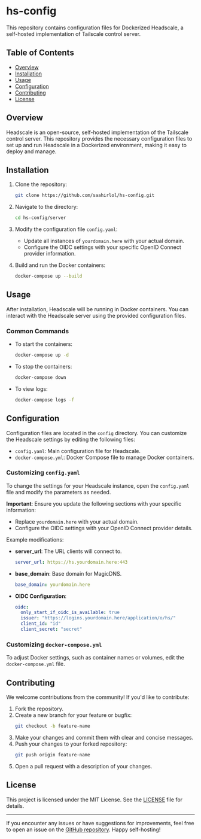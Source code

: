 # hs-config

This repository contains configuration files for Dockerized Headscale, a self-hosted implementation of Tailscale control server.

## Table of Contents
- [Overview](#overview)
- [Installation](#installation)
- [Usage](#usage)
- [Configuration](#configuration)
- [Contributing](#contributing)
- [License](#license)

## Overview

Headscale is an open-source, self-hosted implementation of the Tailscale control server. This repository provides the necessary configuration files to set up and run Headscale in a Dockerized environment, making it easy to deploy and manage.

## Installation

1. Clone the repository:
    ```bash
    git clone https://github.com/saahirlol/hs-config.git
    ```
2. Navigate to the directory:
    ```bash
    cd hs-config/server
    ```
3. Modify the configuration file `config.yaml`:
    - Update all instances of `yourdomain.here` with your actual domain.
    - Configure the OIDC settings with your specific OpenID Connect provider information.

4. Build and run the Docker containers:
    ```bash
    docker-compose up --build
    ```

## Usage

After installation, Headscale will be running in Docker containers. You can interact with the Headscale server using the provided configuration files.

### Common Commands

- To start the containers:
    ```bash
    docker-compose up -d
    ```

- To stop the containers:
    ```bash
    docker-compose down
    ```

- To view logs:
    ```bash
    docker-compose logs -f
    ```

## Configuration

Configuration files are located in the `config` directory. You can customize the Headscale settings by editing the following files:

- `config.yaml`: Main configuration file for Headscale.
- `docker-compose.yml`: Docker Compose file to manage Docker containers.

### Customizing `config.yaml`

To change the settings for your Headscale instance, open the `config.yaml` file and modify the parameters as needed. 

**Important**: Ensure you update the following sections with your specific information:
- Replace `yourdomain.here` with your actual domain.
- Configure the OIDC settings with your OpenID Connect provider details.

Example modifications:
- **server_url**: The URL clients will connect to.
    ```yaml
    server_url: https://hs.yourdomain.here:443
    ```

- **base_domain**: Base domain for MagicDNS.
    ```yaml
    base_domain: yourdomain.here
    ```

- **OIDC Configuration**:
    ```yaml
    oidc:
      only_start_if_oidc_is_available: true
      issuer: "https://logins.yourdomain.here/application/o/hs/"
      client_id: "id"
      client_secret: "secret"
    ```

### Customizing `docker-compose.yml`

To adjust Docker settings, such as container names or volumes, edit the `docker-compose.yml` file.

## Contributing

We welcome contributions from the community! If you'd like to contribute:

1. Fork the repository.
2. Create a new branch for your feature or bugfix:
    ```bash
    git checkout -b feature-name
    ```
3. Make your changes and commit them with clear and concise messages.
4. Push your changes to your forked repository:
    ```bash
    git push origin feature-name
    ```
5. Open a pull request with a description of your changes.

## License

This project is licensed under the MIT License. See the [LICENSE](LICENSE) file for details.

---

If you encounter any issues or have suggestions for improvements, feel free to open an issue on the [GitHub repository](https://github.com/saahirlol/hs-config/issues). Happy self-hosting!
